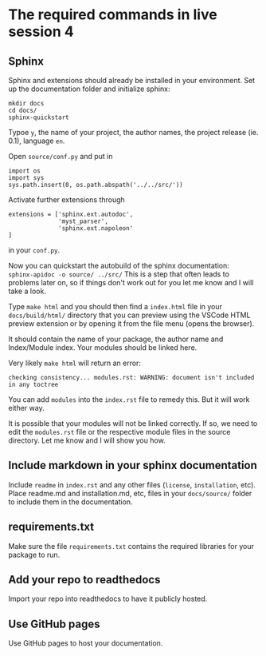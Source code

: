 # The required commands in live session 4

## Sphinx
Sphinx and extensions should already be installed in your environment.
Set up the documentation folder and initialize sphinx:
```
mkdir docs
cd docs/
sphinx-quickstart
```
Typoe `y`, the name of your project, the author names, the project release (ie. 0.1), language `en`.

Open `source/conf.py` and put in
```
import os
import sys
sys.path.insert(0, os.path.abspath('../../src/'))
```
Activate further extensions through
```
extensions = ['sphinx.ext.autodoc',
              'myst_parser',
              'sphinx.ext.napoleon'
]
```
in your `conf.py`.

Now you can quickstart the autobuild of the sphinx documentation:  
`sphinx-apidoc -o source/ ../src/` 
This is a step that often leads to problems later on, so if things don't work out for you let me know and I will take a look. 

Type `make html` and you should then find a `index.html` file in your `docs/build/html/` directory that you can preview using the VSCode HTML preview extension or by opening it from the file menu (opens the browser).

It should contain the name of your package, the author name and Index/Module index. Your modules should be linked here.

Very likely `make html` will return an error:
```
checking consistency... modules.rst: WARNING: document isn't included in any toctree
```
You can add `modules` into the `index.rst` file to remedy this. But it will work either way.

It is possible that your modules will not be linked correctly. If so, we need to edit the `modules.rst` file or the respective module files in the source directory. Let me know and I will show you how.

## Include markdown in your sphinx documentation

Include `readme` in `index.rst` and any other files (`license`, `installation`, etc). Place readme.md and installation.md, etc, files in your `docs/source/` folder to include them in the documentation.

## requirements.txt
Make sure the file `requirements.txt` contains the required libraries for your package to run.

## Add your repo to readthedocs
Import your repo into readthedocs to have it publicly hosted.

## Use GitHub pages
Use GitHub pages to host your documentation.
